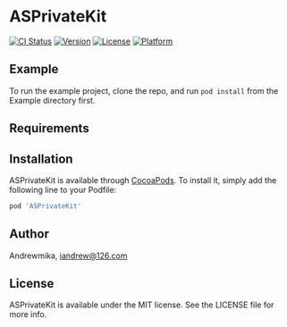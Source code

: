 # ASPrivateKit

[![CI Status](https://img.shields.io/travis/Andrewmika/ASPrivateKit.svg?style=flat)](https://travis-ci.org/Andrewmika/ASPrivateKit)
[![Version](https://img.shields.io/cocoapods/v/ASPrivateKit.svg?style=flat)](https://cocoapods.org/pods/ASPrivateKit)
[![License](https://img.shields.io/cocoapods/l/ASPrivateKit.svg?style=flat)](https://cocoapods.org/pods/ASPrivateKit)
[![Platform](https://img.shields.io/cocoapods/p/ASPrivateKit.svg?style=flat)](https://cocoapods.org/pods/ASPrivateKit)

## Example

To run the example project, clone the repo, and run `pod install` from the Example directory first.

## Requirements

## Installation

ASPrivateKit is available through [CocoaPods](https://cocoapods.org). To install
it, simply add the following line to your Podfile:

```ruby
pod 'ASPrivateKit'
```

## Author

Andrewmika, iandrew@126.com

## License

ASPrivateKit is available under the MIT license. See the LICENSE file for more info.
